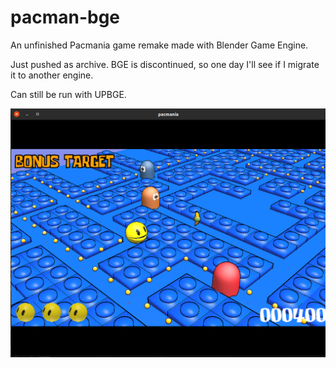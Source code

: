 # pacman-bge
An unfinished Pacmania game remake made with Blender Game Engine.

Just pushed as archive. BGE is discontinued, so one day I'll see if I migrate it to another engine.

Can still be run with UPBGE.

![Screenshot](screenshot2.png?raw=true "Screenshot")
